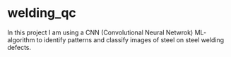 # welding_qc

In this project I am using a CNN (Convolutional Neural Netwrok) ML- algorithm to identify patterns and classify images of steel on steel welding defects.

